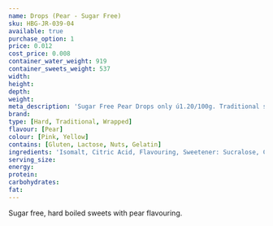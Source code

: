 ```yaml
---
name: Drops (Pear - Sugar Free)
sku: HBG-JR-039-04
available: true
purchase_option: 1
price: 0.012
cost_price: 0.008
container_water_weight: 919
container_sweets_weight: 537
width: 
height: 
depth: 
weight: 
meta_description: 'Sugar Free Pear Drops only ú1.20/100g. Traditional sweets and more at Humbugs Confectionery Store. Specialists in satisfying your sweet tooth!'
brand: 
type: [Hard, Traditional, Wrapped]
flavour: [Pear]
colour: [Pink, Yellow]
contains: [Gluten, Lactose, Nuts, Gelatin]
ingredients: 'Isomalt, Citric Acid, Flavouring, Sweetener: Sucralose, Colours: E129 E102'
serving_size: 
energy: 
protein: 
carbohydrates: 
fat: 
---
```

Sugar free, hard boiled sweets with pear flavouring.